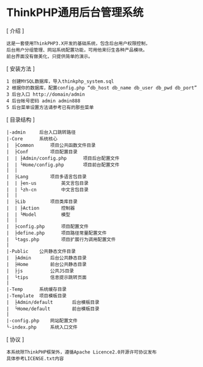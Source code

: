 ThinkPHP通用后台管理系统
========================

[ 介绍 ]

    这是一套使用ThinkPHP3.X开发的基础系统，包含后台用户权限控制，
    后台用户分组管理、网站系统配置功能，可用他来衍生各种产品模块。
    前台界面没有做美化，只提供简单的演示。

[ 安装方法 ]

    1 创建MYSQL数据库，导入thinkphp_system.sql
    2 根据你的数据库，配置config.php “db_host db_name db_user db_pwd db_port”
    3 后台入口 http://domain/admin
    4 后台帐号密码 admin admin888
    5 后台菜单设置方法请参考已有的那些菜单

[ 目录结构 ]

    |-admin     后台入口跳转路径
    |-Core      系统核心
    |  ├Common      项目公共函数文件目录
    |  ├Conf        项目配置目录
    |  | ├Admin/config.php      项目后台配置文件
    |  | └Home/config.php       项目前台配置文件
    |  |
    |  ├Lang        项目多语言包目录
    |  | ├en-us         英文言包目录
    |  | └zh-cn         中文言包目录
    |  |
    |  ├Lib         项目类库目录
    |  | ├Action        控制器
    |  | └Model         模型
    |  |
    |  ├config.php      项目配置文件
    |  ├define.php      项目路径常量配置文件
    |  └tags.php        项目扩展行为调用配置文件
    |
    |-Public    公共静态文件目录
    |  ├Admin       后台公共静态目录
    |  ├Home        前台公共静态目录
    |  ├js          公共JS目录
    |  └tips        信息提示跳转页面
    |
    |-Temp      系统缓存目录
    |-Template  项目模板目录
    |  ├Admin/default       后台模板目录
    |  └Home/default        前台模板目录
    |
    |-config.php    网站配置文件
    └-index.php     系统入口文件

[ 协议 ]

    本系统除ThinkPHP框架外，遵循Apache Licence2.0开源许可协议发布
    具体参考LICENSE.txt内容
